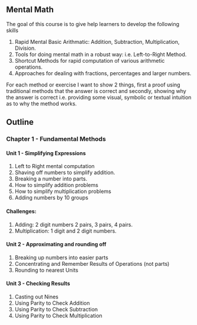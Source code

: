 ## Mental Math

The goal of this course is to give help learners to develop the following skills

1. Rapid Mental Basic Arithmatic: Addition, Subtraction, Multiplication, Division.
2. Tools for doing mental math in a robust way: i.e. Left-to-Right Method.
3. Shortcut Methods for rapid computation of various arithmetic operations.
4. Approaches for dealing with fractions, percentages and larger numbers.

For each method or exercise I want to show 2 things, first a proof using traditional methods
that the answer is correct and secondly, showing why the answer is correct i.e. providing some visual, symbolic
or textual intuition as to why the method works.

## Outline

### Chapter 1 - Fundamental Methods

#### Unit 1 - Simplifying Expressions

1. Left to Right mental computation
2. Shaving off numbers to simplify addition.
3. Breaking a number into parts.
4. How to simplify addition problems
5. How to simplify multiplication problems
6. Adding numbers by 10 groups

#### Challenges:

1. Adding: 2 digit numbers 2 pairs, 3 pairs, 4 pairs.
2. Multiplication: 1 digit and 2 digit numbers.

#### Unit 2 - Approximating and rounding off

1. Breaking up numbers into easier parts
2. Concentrating and Remember Results of Operations (not parts)
3. Rounding to nearest Units

#### Unit 3 - Checking Results

1. Casting out Nines
2. Using Parity to Check Addition
3. Using Parity to Check Subtraction
4. Using Parity to Check Multiplication
